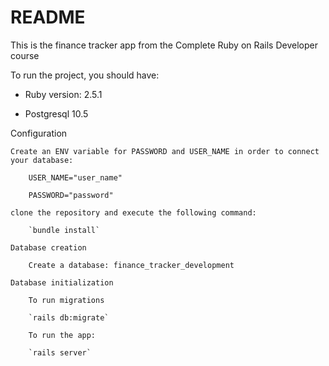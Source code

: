 # README

This is the finance tracker app from the Complete Ruby on Rails Developer course

To run the project, you should have:

- Ruby version: 2.5.1

- Postgresql 10.5

Configuration

    Create an ENV variable for PASSWORD and USER_NAME in order to connect your database:

        USER_NAME="user_name"

        PASSWORD="password"

    clone the repository and execute the following command:

        `bundle install`

    Database creation

        Create a database: finance_tracker_development

    Database initialization

        To run migrations

        `rails db:migrate`

        To run the app:

        `rails server`

